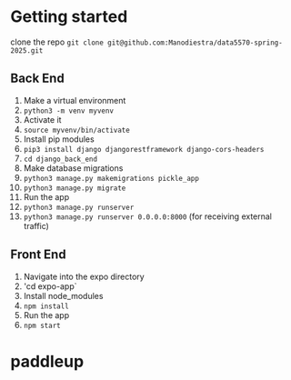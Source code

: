 # Getting started

clone the repo
`git clone git@github.com:Manodiestra/data5570-spring-2025.git`

## Back End
1. Make a virtual environment
1. `python3 -m venv myvenv`
1. Activate it
1. `source myvenv/bin/activate`
1. Install pip modules
1. `pip3 install django djangorestframework django-cors-headers`
1. `cd django_back_end`
1. Make database migrations
1. `python3 manage.py makemigrations pickle_app`
1. `python3 manage.py migrate`
1. Run the app
1. `python3 manage.py runserver`
1. `python3 manage.py runserver 0.0.0.0:8000` (for receiving external traffic)

## Front End

1. Navigate into the expo directory
1. 'cd expo-app`
1. Install node_modules
1. `npm install`
1. Run the app
1. `npm start`
# paddleup
